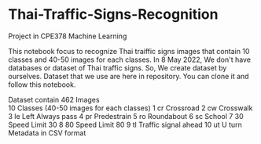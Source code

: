 # Thai-Traffic-Signs-Recognition
Project in CPE378 Machine Learning

This notebook focus to recognize Thai traiffic signs images that contain 10 classes and 40-50 images for each classes. In 8 May 2022, We don't have databases or dataset of Thai traffic signs. So, We create dataset by ourselves. Dataset that we use are here in repository. You can clone it and follow this notebook. </br>

Dataset contain 462 Images </br>
10 Classes (40-50 images for each classes)
1	cr	Crossroad
2	cw	Crosswalk
3	le	Left Always pass
4	pr	Predestrain
5	ro	Roundabout
6	sc	School
7	30	Speed Limit 30
8	80	Speed Limit 80
9	tl	Traffic signal ahead
10	ut	U turn
Metadata in CSV format </br>
